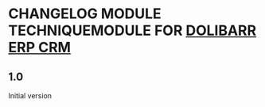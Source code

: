 # CHANGELOG MODULE TECHNIQUEMODULE FOR [DOLIBARR ERP CRM](https://www.dolibarr.org)

## 1.0

Initial version
